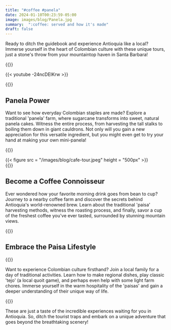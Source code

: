 ```yaml
---
title: "#coffee #panela"
date: 2024-01-10T00:23:59-05:00
image: images/blog/Panela.jpg
summary:  ":coffee: served and how it's made"   
draft: false
---  
```


Ready to ditch the guidebook and experience Antioquia like a local? Immerse yourself in the heart of Colombian culture with these unique tours, just a stone's throw from your mountaintop haven in Santa Barbara!   
  
{{<break>}}  

{{< youtube -24ncDEIKrw >}}   
  
{{<break>}}  
## Panela Power   

Want to see how everyday Colombian staples are made? Explore a traditional 'panela' farm, where sugarcane transforms into sweet, natural panela cakes. Witness the entire process, from harvesting the tall stalks to boiling them down in giant cauldrons. Not only will you gain a new appreciation for this versatile ingredient, but you might even get to try your hand at making your own mini-panela!  

{{<break>}}  

{{< figure src = "/images/blog/cafe-tour.jpeg" height = "500px" >}}     
{{<break>}}  


## Become a Coffee Connoisseur  

   
Ever wondered how your favorite morning drink goes from bean to cup? Journey to a nearby coffee farm and discover the secrets behind Antioquia's world-renowned brew. Learn about the traditional 'paisa' harvesting methods, witness the roasting process, and finally, savor a cup of the freshest coffee you've ever tasted, surrounded by stunning mountain views.

     
{{<break>}}  


## Embrace the Paisa Lifestyle   
     
{{<break>}}  

Want to experience Colombian culture firsthand? Join a local family for a day of traditional activities. Learn how to make regional dishes, play classic 'tejo' (a local quoit game), and perhaps even help with some light farm chores. Immerse yourself in the warm hospitality of the 'paisas' and gain a deeper understanding of their unique way of life.
     
{{<break>}}  


These are just a taste of the incredible experiences waiting for you in Antioquia. So, ditch the tourist traps and embark on a unique adventure that goes beyond the breathtaking scenery!